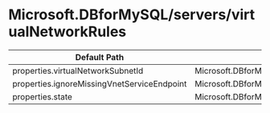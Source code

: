 # Microsoft.DBforMySQL/servers/virtualNetworkRules

| Default Path | Alias |
|---|---|
| properties.virtualNetworkSubnetId | Microsoft.DBforMySQL/servers/virtualNetworkRules/virtualNetworkSubnetId |
| properties.ignoreMissingVnetServiceEndpoint | Microsoft.DBforMySQL/servers/virtualNetworkRules/ignoreMissingVnetServiceEndpoint |
| properties.state | Microsoft.DBforMySQL/servers/virtualNetworkRules/state |

